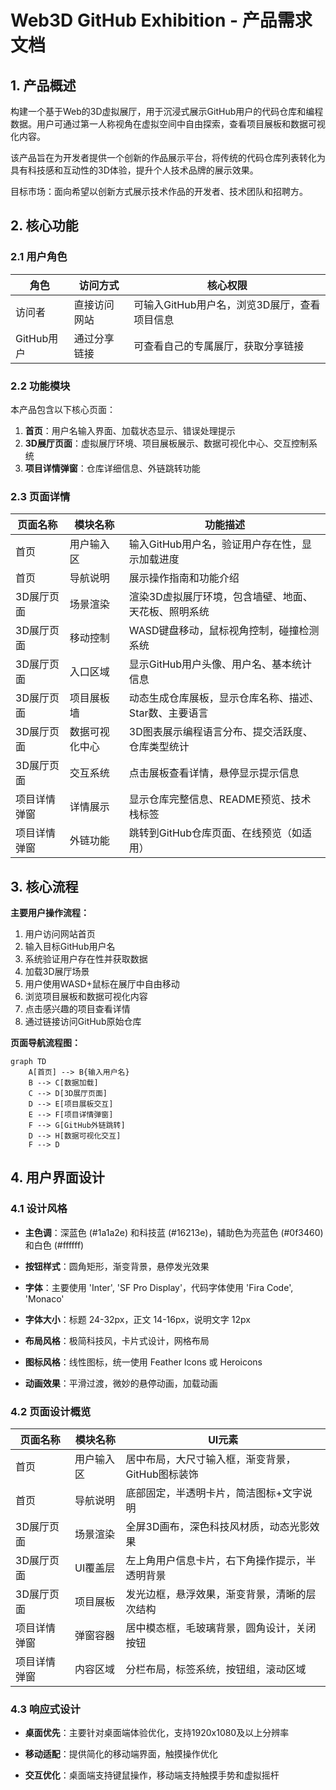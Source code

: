 # Web3D GitHub Exhibition - 产品需求文档

## 1. 产品概述

构建一个基于Web的3D虚拟展厅，用于沉浸式展示GitHub用户的代码仓库和编程数据。用户可通过第一人称视角在虚拟空间中自由探索，查看项目展板和数据可视化内容。

该产品旨在为开发者提供一个创新的作品展示平台，将传统的代码仓库列表转化为具有科技感和互动性的3D体验，提升个人技术品牌的展示效果。

目标市场：面向希望以创新方式展示技术作品的开发者、技术团队和招聘方。

## 2. 核心功能

### 2.1 用户角色

| 角色       | 访问方式   | 核心权限                       |
| -------- | ------ | -------------------------- |
| 访问者      | 直接访问网站 | 可输入GitHub用户名，浏览3D展厅，查看项目信息 |
| GitHub用户 | 通过分享链接 | 可查看自己的专属展厅，获取分享链接          |

### 2.2 功能模块

本产品包含以下核心页面：

1. **首页**：用户名输入界面、加载状态显示、错误处理提示
2. **3D展厅页面**：虚拟展厅环境、项目展板展示、数据可视化中心、交互控制系统
3. **项目详情弹窗**：仓库详细信息、外链跳转功能

### 2.3 页面详情

| 页面名称   | 模块名称    | 功能描述                          |
| ------ | ------- | ----------------------------- |
| 首页     | 用户输入区   | 输入GitHub用户名，验证用户存在性，显示加载进度    |
| 首页     | 导航说明    | 展示操作指南和功能介绍                   |
| 3D展厅页面 | 场景渲染    | 渲染3D虚拟展厅环境，包含墙壁、地面、天花板、照明系统   |
| 3D展厅页面 | 移动控制    | WASD键盘移动，鼠标视角控制，碰撞检测系统        |
| 3D展厅页面 | 入口区域    | 显示GitHub用户头像、用户名、基本统计信息       |
| 3D展厅页面 | 项目展板墙   | 动态生成仓库展板，显示仓库名称、描述、Star数、主要语言 |
| 3D展厅页面 | 数据可视化中心 | 3D图表展示编程语言分布、提交活跃度、仓库类型统计     |
| 3D展厅页面 | 交互系统    | 点击展板查看详情，悬停显示提示信息             |
| 项目详情弹窗 | 详情展示    | 显示仓库完整信息、README预览、技术栈标签       |
| 项目详情弹窗 | 外链功能    | 跳转到GitHub仓库页面、在线预览（如适用）       |

## 3. 核心流程

**主要用户操作流程：**

1. 用户访问网站首页
2. 输入目标GitHub用户名
3. 系统验证用户存在性并获取数据
4. 加载3D展厅场景
5. 用户使用WASD+鼠标在展厅中自由移动
6. 浏览项目展板和数据可视化内容
7. 点击感兴趣的项目查看详情
8. 通过链接访问GitHub原始仓库

**页面导航流程图：**

```mermaid
graph TD
    A[首页] --> B{输入用户名}
    B --> C[数据加载]
    C --> D[3D展厅页面]
    D --> E[项目展板交互]
    E --> F[项目详情弹窗]
    F --> G[GitHub外链跳转]
    D --> H[数据可视化交互]
    F --> D
```

## 4. 用户界面设计

### 4.1 设计风格

* **主色调**：深蓝色 (#1a1a2e) 和科技蓝 (#16213e)，辅助色为亮蓝色 (#0f3460) 和白色 (#ffffff)

* **按钮样式**：圆角矩形，渐变背景，悬停发光效果

* **字体**：主要使用 'Inter', 'SF Pro Display'，代码字体使用 'Fira Code', 'Monaco'

* **字体大小**：标题 24-32px，正文 14-16px，说明文字 12px

* **布局风格**：极简科技风，卡片式设计，网格布局

* **图标风格**：线性图标，统一使用 Feather Icons 或 Heroicons

* **动画效果**：平滑过渡，微妙的悬停动画，加载动画

### 4.2 页面设计概览

| 页面名称   | 模块名称  | UI元素                        |
| ------ | ----- | --------------------------- |
| 首页     | 用户输入区 | 居中布局，大尺寸输入框，渐变背景，GitHub图标装饰 |
| 首页     | 导航说明  | 底部固定，半透明卡片，简洁图标+文字说明        |
| 3D展厅页面 | 场景渲染  | 全屏3D画布，深色科技风材质，动态光影效果       |
| 3D展厅页面 | UI覆盖层 | 左上角用户信息卡片，右下角操作提示，半透明背景     |
| 3D展厅页面 | 项目展板  | 发光边框，悬浮效果，渐变背景，清晰的层次结构      |
| 项目详情弹窗 | 弹窗容器  | 居中模态框，毛玻璃背景，圆角设计，关闭按钮       |
| 项目详情弹窗 | 内容区域  | 分栏布局，标签系统，按钮组，滚动区域          |

### 4.3 响应式设计

* **桌面优先**：主要针对桌面端体验优化，支持1920x1080及以上分辨率

* **移动适配**：提供简化的移动端界面，触摸操作优化

* **交互优化**：桌面端支持键鼠操作，移动端支持触摸手势和虚拟摇杆

